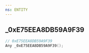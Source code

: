 ```yaml
---
ns: ENTITY
---
```

## _0xE75EEA8DB59A9F39

```c
// 0xE75EEA8DB59A9F39
Any _0xE75EEA8DB59A9F39();
```

